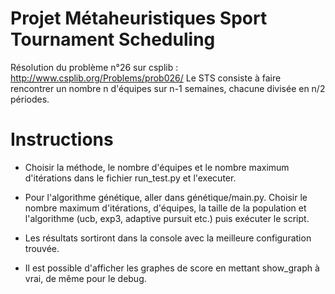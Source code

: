 # Projet Métaheuristiques Sport Tournament Scheduling
Résolution du problème n°26 sur csplib :  http://www.csplib.org/Problems/prob026/
Le STS consiste à faire rencontrer un nombre n d'équipes sur n-1 semaines, chacune divisée en n/2 périodes. 

# Instructions  
- Choisir la méthode, le nombre d'équipes et le nombre maximum d'itérations dans le fichier run_test.py et l'executer. 
- Pour l'algorithme génétique, aller dans génétique/main.py. Choisir le nombre maximum d'itérations, d'équipes, la taille de la population et l'algorithme (ucb, exp3, adaptive pursuit etc.) puis exécuter le script. 

- Les résultats sortiront dans la console avec la meilleure configuration trouvée. 

- Il est possible d'afficher les graphes  de score en mettant show_graph à vrai, de même pour le debug.